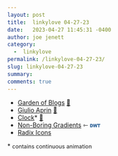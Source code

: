 ```yaml
---
layout: post
title:  linkylove 04-27-23
date:   2023-04-27 11:45:31 -0400
author: joe jenett
category:
  -  linkylove
permalink: /linkylove-04-27-23/
slug: linkylove-04-27-23
summary: 
comments: true
---
```

<ul class="linkylove">
	<li><a title="Garden of Blogs" href="https://bloggy.garden/">Garden of Blogs</a> <a href="https://pinboard.in/u:philapple">📌</a></li>
	<li><a title="Wild Man Life" href="https://wildmanlife.com/">Giulio Aprin</a> <a href="https://pinboard.in/u:klinkerlover">📌</a></li>
	<li><a title="Clock - contains continuous animation" href="https://oimo.io/works/clock/">Clock</a>* <a href="https://pinboard.in/u:zero1infinity">📌</a></li>
	<li><a title="Non-Boring Gradients - A non linear CSS gradient generator" href="https://non-boring-gradients.netlify.app/">Non-Boring Gradients</a> ⇽ <a href="https://dwt-archives.joejenett.com/it-makes-unique-and-beautiful-gradients/" title="originally shared at the dailywebthing linkport"><img src="/images/dwtvia.png" alt="" width="24"></a></li>
	<li><a title="Radix Icons" href="https://icons.radix-ui.com/">Radix Icons</a></li>
</ul>
<p>* <span style="font-size:.9em;">contains continuous animation</span></p>
<a href="https://brid.gy/publish/mastodon"></a>